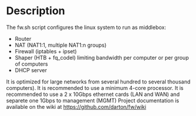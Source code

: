 
# Description

The fw.sh script configures the linux system to run as middlebox:
- Router
- NAT (NAT1:1, multiple NAT1:n groups)
- Firewall (iptables + ipset)
- Shaper (HTB + fq_codel) limiting bandwidth per computer or per group of computers
- DHCP server

It is optimized for large networks from several hundred to several thousand computers).
It is recommended to use a minimum 4-core processor.
It is recommended to use a 2 x 10Gbps ethernet cards (LAN and WAN) and separete one 1Gbps to management (MGMT)
Project documentation is available on the wiki at https://github.com/darton/fw/wiki
